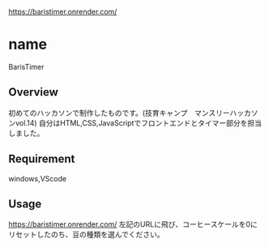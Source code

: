 https://baristimer.onrender.com/
# name
BarisTimer
## Overview
初めてのハッカソンで制作したものです。(技育キャンプ　マンスリーハッカソンvol.14)
自分はHTML,CSS,JavaScriptでフロントエンドとタイマー部分を担当しました。
## Requirement
windows,VScode
## Usage
https://baristimer.onrender.com/
左記のURLに飛び、コーヒースケールを0にリセットしたのち、豆の種類を選んでください。

 
